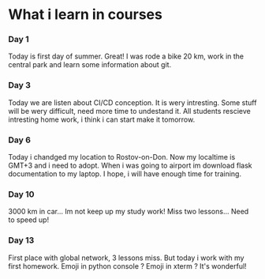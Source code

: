 # What i learn in courses
### Day 1
Today is first day of summer. Great! 
I was rode a bike 20 km, work in the central park and learn some information about git.

### Day 3
Today we are listen about CI/CD conception. It is wery intresting.
Some stuff will be wery difficult, need more time to undestand it.
All students rescieve intresting home work, i think i can start make it tomorrow.

### Day 6
Today i chandged my location to Rostov-on-Don. Now my localtime is GMT+3 and i need to adopt.
When i was going to airport im download flask documentation to my laptop. I hope, i will have enough time for training.

### Day 10
3000 km in car... Im not keep up my study work! Miss two lessons... Need to speed up!

### Day 13
First place with global network, 3 lessons miss. 
But today i work with my first homework. Emoji in python console ? Emoji in xterm ? It's wonderful!

